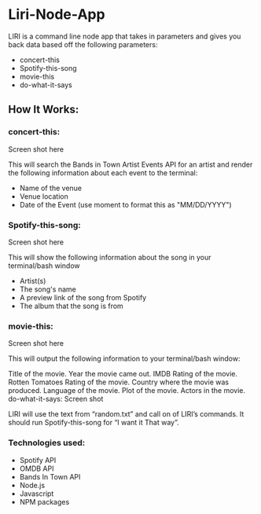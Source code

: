 # Liri-Node-App
LIRI is a command line node app that takes in parameters and gives you back data based off the following parameters:

* concert-this
* Spotify-this-song
* movie-this
* do-what-it-says

## How It Works:
### concert-this:
Screen shot here

This will search the Bands in Town Artist Events API for an artist and render the following information about each event to the terminal:

* Name of the venue
* Venue location
* Date of the Event (use moment to format this as "MM/DD/YYYY")

### Spotify-this-song:
Screen shot here

This will show the following information about the song in your terminal/bash window

* Artist(s)
* The song's name
* A preview link of the song from Spotify
* The album that the song is from

### movie-this:
Screen shot here

This will output the following information to your terminal/bash window:

Title of the movie.
Year the movie came out.
IMDB Rating of the movie.
Rotten Tomatoes Rating of the movie.
Country where the movie was produced.
Language of the movie.
Plot of the movie.
Actors in the movie.
do-what-it-says:
Screen shot

LIRI will use the text from “random.txt” and call on of LIRI’s commands. It should run Spotify-this-song for “I want it That way”.

### Technologies used:
* Spotify API
* OMDB API
* Bands In Town API
* Node.js
* Javascript
* NPM packages
